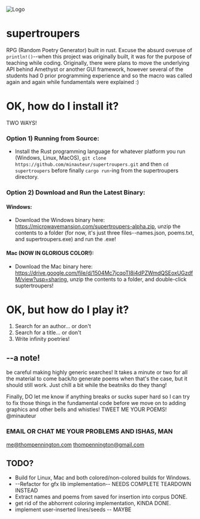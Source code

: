 ![Logo](https://www.microwavemansion.com/supertroupers.png)
# supertroupers

RPG (Random Poetry Generator) built in rust.
Excuse the absurd overuse of `println!()`--when this project was originally built, it was for the purpose of teaching while coding. Originally, there were plans to move the underlying API behind Amethyst or another GUI framework, however several of the students had 0 prior programming experience and so the macro was called again and again while fundamentals were explained :)

# OK, how do I install it?
TWO WAYS!
### Option 1) Running from Source:
* Install the Rust programming language for whatever platform you run (Windows, Linux, MacOS),
	`git clone https://github.com/minauteur/supertroupers.git` and then `cd supertroupers`
	before finally `cargo run`-ing from the supertroupers directory.
### Option 2) Download and Run the Latest Binary:
#### Windows:
* Download the Windows binary here: https://microwavemansion.com/supertroupers-alpha.zip, unzip the contents to a folder (for now, it's 	just three files--names.json, poems.txt, and supertroupers.exe)
	and run the .exe!
#### Mac (NOW IN GLORIOUS COLOR!): 
* Download the Mac binary here: https://drive.google.com/file/d/1504Mc7jcqoTI8i4dPZWmdQSEoxUGzdfM/view?usp=sharing, unzip the contents 		to a folder, and double-click suptertroupers!

# OK, but how do I play it?
1) Search for an author... or don't
2) Search for a title... or don't 
3) Write infinity poetries!

## --a note!
be careful making highly generic searches! It takes a minute or two for all the material to come back/to generate poems when that's the case, but it should still work. 
Just chill a bit while the beatniks do they thang!

Finally, DO let me know if anything breaks or sucks super hard so I can try to fix those things in the fundamental code before we move on to adding graphics and other bells and whistles!
TWEET ME YOUR POEMS!
@minauteur

### EMAIL OR CHAT ME YOUR PROBLEMS AND ISHAS, MAN
me@thompennington.com
thompennington@gmail.com

## TODO?
* Build for Linux, Mac and both colored/non-colored builds for Windows.
* --Refactor for gfx lib implementation-- NEEDS COMPLETE TEARDOWN INSTEAD
* Extract names and poems from saved for insertion into corpus DONE.
* get rid of the abhorrent coloring implementation, KINDA DONE.
* implement user-inserted lines/seeds -- MAYBE


